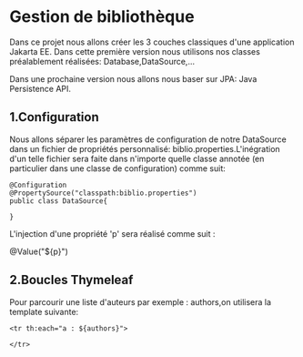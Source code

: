 # Gestion de bibliothèque
Dans ce projet nous allons créer les 3 couches classiques d'une application Jakarta EE.
Dans cette première version nous utilisons nos classes préalablement réalisées: Database,DataSource,...

Dans une prochaine version nous allons nous baser sur JPA: Java Persistence API.

## 1.Configuration
Nous allons séparer les paramètres de configuration de notre DataSource dans un fichier de propriétés personnalisé: biblio.properties.L'inégration d'un telle fichier sera faite dans n'importe quelle classe annotée (en particulier dans une classe de configuration) comme suit:

```
@Configuration
@PropertySource("classpath:biblio.properties")
public class DataSource{

}
```
L'injection d'une propriété 'p' sera réalisé comme suit :

@Value("${p}")
## 2.Boucles Thymeleaf 
Pour parcourir une liste d'auteurs par exemple : authors,on utilisera la template suivante:

```
<tr th:each="a : ${authors}">

</tr>
```